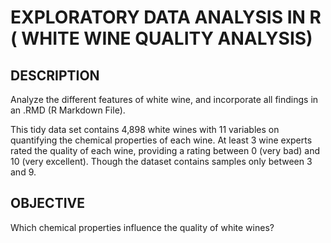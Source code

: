 # EXPLORATORY DATA ANALYSIS IN R ( WHITE WINE QUALITY ANALYSIS)

## DESCRIPTION

Analyze the different features of white wine, and incorporate all findings in an .RMD (R Markdown File). 

This tidy data set contains 4,898 white wines with 11 variables on quantifying the chemical properties of
each wine. At least 3 wine experts rated the quality of each wine, providing a rating between 0 (very bad) 
and 10 (very excellent).
Though the dataset contains samples only between 3 and 9.

## OBJECTIVE

Which chemical properties influence the quality of white wines?



